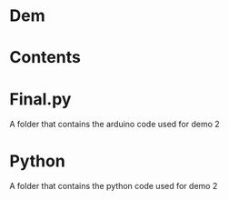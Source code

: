 # Dem
# Contents

  # Final.py
  A folder that contains the arduino code used for demo 2

  # Python
  A folder that contains the python code used for demo 2

